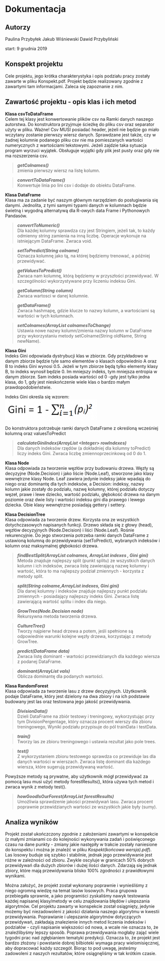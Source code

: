 # Dokumentacja 

## Autorzy
Paulina Przybyłek
Jakub Wiśniewski
Dawid Przybyliński

start: 9 grudnia 2019

## Konspekt projektu

Cele projektu, jego krótka charakterystyka i opis podziału pracy zostały zawarte w pliku Konspekt.pdf. Projekt będzie realizowany zgodnie z zawartymi tam informacjami. Zaleca się zapoznanie z nim.

## Zawartość projektu - opis klas i ich metod

**Klasa csvToDataFrame**    
  Celem tej klasy jest konwertowanie plików csv na Ramki danych naszego autorstwa. 
Do konstruktora przyjmuje ścieżkę do pliku csv oraz separator użyty w pliku. 
Ważne! Csv MUSI posiadać header, jeżeli nie będzie go miało wczytany zostanie pierwszy wiersz danych.
Sprawdzane jest także, czy w żadnej kolumnie podanego pliku csv nie ma pomieszanych wartości numerycznych z wartościami
tekstowymi. Jeżeli zajdzie taka sytuacja program wyrzuci wyjątek.
Obsługuje wyjątki gdy plik jest pusty oraz gdy nie ma rozszerzenia csv.
  
>  ***getColnames()***   
>    zmienia pierwszy wiersz na listę kolumn.
    
>  ***convertToDataFrame()***   
>    Konwertuje linia po lini csv i dodaje do obiektu DataFrame. 

**Klasa DataFrame**   
  Klasa ma za zadanie być naszym głównym narzędziem do posługiwania się danymi. Jednolita, z tymi samymi typami danych w kolumnach będzie świetną i wygodną alternatywą dla R-owych data Frame i Pythonowych Pandasów. 
  
>   ***convertToNumeric()***   
>      Dla każdej kolumny sprawdza czy jest Stringiem, jeżeli tak, to każdy odmienny string zamienia na inną liczbę. Operacje wykonuje na istniejącym DataFrame. Zwraca void. 

>   ***setToPredict(String colname)***  
>      Oznacza kolumnę jako tą, na której będziemy trenować, a później przewidywać.

>   ***getValuesToPredict()***    
>      Zwraca nam kolumnę, którą będziemy w przyszłości przewidywać. W szczególności wykorzystywane przy liczeniu indeksu Gini.

>   ***getColumn(String column)***          
>     Zwraca wartosci w danej kolumnie.

>   ***getDataFrame()***         
>     Zwraca hashmapę, gdzie klucze to nazwy kolumn, a wartościami są wartości w tych kolumnach.

>   ***setColnames(ArrayList<String> colnamesToChange)***         
>     Ustawia nowe nazwy kolumn/zmienia nazwy kolumn w DataFrame przy wykorzystaniu metody setColname(String oldName, String newName).


**Klasa Gini**  
  Indeks Gini odpowiada dystrybucji klas w zbiorze. Gdy przykładowo w danym zbiorze będzie tyle samo elementów o klasach odpowiednio A oraz B to indeks Gini wynosi 0.5. Jeżeli w tym zbiorze będą tylko elementy klasy B, to indeks wynosił będzie 0. Im mniejszy indeks, tym mniejsza entropia w danym zbiorze. Sam indeks posiada wartości od 0 -gdy jest tylko jedna klasa, do 1, gdy jest nieskończenie wiele klas o bardzo małym prawdopodobieństwie.

Indeks Gini określa się wzorem:
![](Giniform-300x68.png)

Do konstruktora potrzebuje ramki danych DataFrame z określoną wcześniej kolumną oraz valuesToPredict

>    ***calculateGiniIndex(ArrayList <Integer\> rowIndexes)***  
>       Dla danych indeksów rzędów (a dokładniej dla kolumny toPredict) liczy indeks Gini. Zwraca liczbę zmiennoprzecinkową od 0 do 1.


**Klasa Node**    
  Klasa odpowiada za tworzenie węzłów przy budowaniu drzewa. Węzły są decyzyjne (Node.Decision) i jako liście (Node.Leaf), stworzone jako klasy wewnętrzne klasy Node. Leaf zawiera jedynie indeksy jakie wpadają do niego oraz dominantę dla tych indeksów, a Decision: indeksy, nazwy kolumn jakie zostały do podziału, nazwę kolumny, której podziału dotyczy węzeł, prawe i lewe dziecko, wartość podziału, głębokość drzewa na danym poziomie oraz dwie listy i wartości indeksu gini dla prawego i lewego dziecka. Obie klasy wewnętrzne posiadają gettery i settery.
  
**Klasa DecisionTree**   
  Klasa odpowiada za tworzenie drzew. Korzysta ona ze wszystkich dotychczasowych napisanych funkcji. Drzewo składa się z głowy (head), węzłów decyzyjnych (Node.Decision) i liści (Node.Leaf). Rośnie rekurencyjnie. Do jego stworzenia potrzeba ramki danych DataFrame z ustawioną kolumną do przewidywania (setToPredict), wybranych indeksów i kolumn oraz maksymalnej głębokości drzewa. 

>    ***findBestSplit(ArrayList<String> colnames, ArrayList<Integer> indexes , Gini gini)***    
>     Metoda znajduje najlepszy split (punkt splitu) ze wszystkich danych kolumn i ich indeksów, zwraca listę zawierającą nazwę kolumny i wartość, która to ma najlepszy podział zmiennych - korzysta z metody split.

>   ***split(String colname,ArrayList<Integer> indexes, Gini gini)***     
>     Dla danej kolumny i indeksów znajduje najlepszy punkt podziału zmiennych - posiadający najlepszy indeks Gini. Zwraca listę zawierającą wartość splitu i index dla niego.

>   ***GrowTree(Node.Decision node)***    
>     Rekursywna metoda tworzenia drzewa.

>   ***CultureTree()***     
>     Tworzy najpierw head drzewa a potem, jeśli spełnione są odpowiednie warunki kolejne węzły drzewa, korzystając z metody GrowTree.

>   ***predict(DataFrame data)***      
>     Zwraca listę dominant - wartości przewidzianych dla każdego wiersza z podanej DataFrame.

>   ***dominant(ArrayList<Integer> vals)***      
>     Oblicza dominantę dla podanych wartości.

**Klasa RandomForest**            
  Klasa odpowiada za tworzenie lasu z drzew decyzyjnych. Użytkownik podaje DataFrame, który jest dzielony na dwa zbiory i na ich podstawie budowany jest las oraz testowana jego jakość przewidywania.

>   ***DivisionData()***          
>     Dzieli DataFrame na zbiór testowy i treningowy, wykorzystując przy tym DivisionPergentage, który oznacza procent wierszy dla zbioru treningowego, Wyniki podziału przypisuje do pól trainData i testData.

>   ***train()***        
>     Tworzy las ze zbioru treningowego i ustawia rezultat jako pole trees.

>   ***test()***      
>     Z wykorzystaniem zbioru testowego sprawdza co przewiduje las dla danych wartości w wierszach. Zwraca listę dominant dla każdego wiersza, które sugerują przewidywaną wartość. 

  Powyższe metody są prywatne, aby użytkownik mógł przewidywać za pomocą lasu musi użyć metody forestResults(), która używa tych metod i zwraca wynik z metody test().

>   ***howGoodIsOurForest(ArrayList<Integer> forestResults)***       
>     Umożliwia sprawdzenie jakości przewidywań lasu. Zwraca procent poprawnie przewidzianych wartości ze wszystkich jakie były (sumy).

## Analiza wyników

  Projekt został ukończczony zgodnie z założeniami zawartymi w konspekcie (z małymi zmianami co do kolejności wykonywania zadań i poświęconego czasu na dane punkty - zmiany jakie następiły w trakcie zostały naniesione do konspektu i można je znaleźć w pliku *Kospekt(końcowa wersja).pdf*). Las losowy buduje się szybko i stabilnie, jednak jego przewidywanie jest różne w zależności od zbioru. Zwykle oscyluje w granicach 50% dobrych przewidywań dla dużych zbiorów i dużej ilości danych. Zdarzają się jednak zbiory, które mają przewidywania blisko 100% zgodności z prawidłowymi wynikami.

  Można założyć, że projekt został wykonany poprawnie i wynieśliśmy z niego ogromną wiedzę na temat lasów losowych. Praca grupowa przebiegała sprawnie, a jako programiści zyskaliśmy nawyk testowania każdej napisanej klasy/metody w celu znajdowania błędów i ulepszania algorytmów. Cel projektu zawarty w konspekcie został osiągnięty, jedynie możemy być niezadowoleni z jakości działania naszego algorytmu w kwestii przewidywania. Poprawianie i ulepszanie algorytmów dotyczących przewidywań, zakładają znalezienie innych metod liczenia indeksów i podziałów - czyli napisanie większości od nowa, a wcale nie oznacza to, że znaleźlibyśmy lepszy sposób. Poprawa przewidywania mogłaby zająć wiele tygodni prac nad zgłębianiem tematyki predykcji. Oznacza to, że projekt jest bardzo złożony i powstanie dobrej bilbioteki wymaga pracy wielomisięcznej, aby dopracować każdy szczegół. Biorąc to pod uwagę, jesteśmy zadowoleni z naszych rezultatów, które osiągnęliśmy w tak krótkim czasie. 